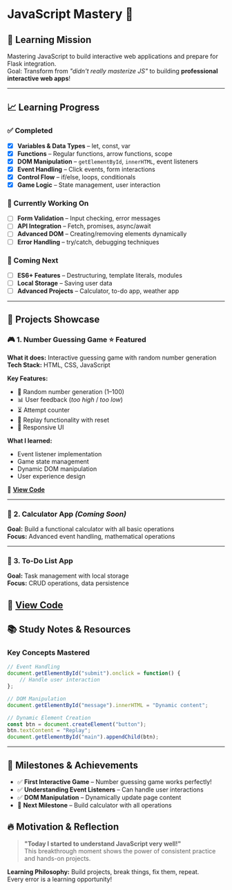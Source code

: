 # JavaScript Mastery 🚀

## 🎯 Learning Mission
Mastering JavaScript to build interactive web applications and prepare for Flask integration.  
Goal: Transform from *"didn't really masterize JS"* to building **professional interactive web apps**!

---

## 📈 Learning Progress

### ✅ Completed
- [x] **Variables & Data Types** – let, const, var
- [x] **Functions** – Regular functions, arrow functions, scope
- [x] **DOM Manipulation** – `getElementById`, `innerHTML`, event listeners
- [x] **Event Handling** – Click events, form interactions
- [x] **Control Flow** – if/else, loops, conditionals
- [x] **Game Logic** – State management, user interaction

### 🔄 Currently Working On
- [ ] **Form Validation** – Input checking, error messages
- [ ] **API Integration** – Fetch, promises, async/await
- [ ] **Advanced DOM** – Creating/removing elements dynamically
- [ ] **Error Handling** – try/catch, debugging techniques

### 🎯 Coming Next
- [ ] **ES6+ Features** – Destructuring, template literals, modules
- [ ] **Local Storage** – Saving user data
- [ ] **Advanced Projects** – Calculator, to-do app, weather app

---

## 🚀 Projects Showcase

### 🎮 **1. Number Guessing Game** ⭐ Featured
**What it does:** Interactive guessing game with random number generation  
**Tech Stack:** HTML, CSS, JavaScript  

**Key Features:**
- 🎲 Random number generation (1–100)
- 📊 User feedback (*too high* / *too low*)
- ⏳ Attempt counter
- 🔄 Replay functionality with reset
- 📱 Responsive UI

**What I learned:**
- Event listener implementation
- Game state management
- Dynamic DOM manipulation
- User experience design

📁 **[View Code](./projects/number-guessing-game/)**  

---

### 🧮 **2. Calculator App** *(Coming Soon)*
**Goal:** Build a functional calculator with all basic operations  
**Focus:** Advanced event handling, mathematical operations

---

### 📝 **3. To-Do List App**
**Goal:** Task management with local storage  
**Focus:** CRUD operations, data persistence

📁 **[View Code](./projects/getionary-task/)**
---

## 📚 Study Notes & Resources

### Key Concepts Mastered
```javascript
// Event Handling
document.getElementById("submit").onclick = function() {
    // Handle user interaction
};

// DOM Manipulation
document.getElementById("message").innerHTML = "Dynamic content";

// Dynamic Element Creation
const btn = document.createElement("button");
btn.textContent = "Replay";
document.getElementById("main").appendChild(btn);
```
---
## 🎉 Milestones & Achievements
- ✅ **First Interactive Game** – Number guessing game works perfectly!
- ✅ **Understanding Event Listeners** – Can handle user interactions
- ✅ **DOM Manipulation** – Dynamically update page content
- 🎯 **Next Milestone** – Build calculator with all operations

## 🔥 Motivation & Reflection
> **"Today I started to understand JavaScript very well!"**  
> This breakthrough moment shows the power of consistent practice and hands-on projects.

**Learning Philosophy:** Build projects, break things, fix them, repeat.  
Every error is a learning opportunity!


